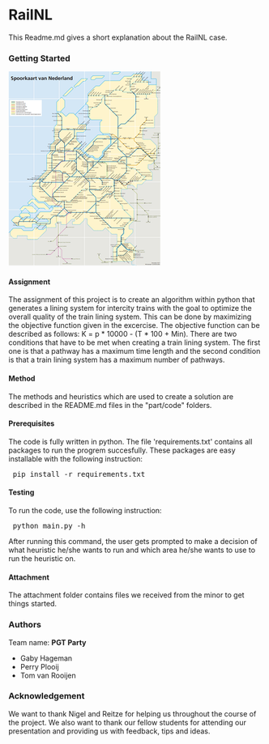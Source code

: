# RailNL
This Readme.md gives a short explanation about the RailNL case.

### Getting Started
![Rail Map](doc/Rail_Map.png)

#### Assignment
The assignment of this project is to create an algorithm within python that generates a lining system for intercity trains with the goal to optimize the overall quality of the train lining system. This can be done by maximizing the objective function given in the excercise. The objective function can be described as follows: K = p * 10000 - (T * 100 + Min). There are two conditions that have to be met when creating a train lining system. The first one is that a pathway has a maximum time length and the second condition is that a train lining system has a maximum number of pathways.

#### Method
The methods and heuristics which are used to create a solution are described in the README.md files in the "part/code" folders.

#### Prerequisites
The code is fully written in python. The file 'requirements.txt' contains all packages to run the progrem succesfully. These packages are easy installable with the following instruction:
<pre> pip install -r requirements.txt </pre>

#### Testing
To run the code, use the following instruction:
<pre> python main.py -h </pre>

After running this command, the user gets prompted to make a decision of what heuristic he/she wants to run and which area he/she wants to
use to run the heuristic on.

#### Attachment
The attachment folder contains files we received from the minor to get things started. 

### Authors
Team name: **PGT Party**

* Gaby Hageman
* Perry Plooij
* Tom van Rooijen

### Acknowledgement
We want to thank Nigel and Reitze for helping us throughout the course of the project. We also want to thank our fellow students for attending our presentation and providing us with feedback, tips and ideas.

